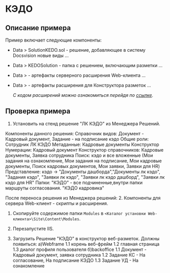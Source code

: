 # КЭДО

## Описание примера

Пример включает следующие компоненты: 
- Data > SolutionKEDO.sol - решение, добавляющее в систему Docsvision новые виды ... 
- Data > KEDOSolution - папка с решением, включающим разметки ...
- Data >  - артефакты серверного расширения Web-клиента ... 
- Data >  - артефакты расширения для Конструктора разметок ...

  *С кодом расширений можно ознакомиться перейдя по [ссылке](https://ddsm-gitlab.digdes.com/dv/web-client/samples/-/tree/develop/Controls/SampleCustomTables).*
  
  <!---
  Todo:
  * запушить 
    * решения из МР и КР
	* собранные расширения
  * обновить раздел Описание примера, добавить подробности
  -->

## Проверка примера

1. Установить на стенд решение "ЛК КЭДО" из Менеджера Решений.

Компоненты данного решения:
Справочник видов: Документ - Кадровый документ, Задание - на подписание кэдо
Общие роли: Сотрудник ЛК КЭДО
Метаданные: Кадровые документы
Конструктор Нумерации: Кадровый документ
Конструктор справочников: Кадровые документы, Заявка сотрудника
Поиск: кэдо и все вложенные (Мои задания на ознакомление, Мои задания на подписание, Мои кадровые документы, Поиск кадровых документов, Мои заявки, Заявки для HR)
Представление: кэдо -> "Документы дашборда","Документы лк кэдо", "Задания кэдо", "Заявки лк кэдо", "Заявки лк кэдо дашборд", "Заявки лк кэдо для HR"
Папки: "КЭДО" - все подчиненные,внутри папки маршруты согласования. "КЭДО кадровика"



После переноса решения из Менеджера решений:
2. Компоненты для сервера Web-клиент - скрипты и расширения.

   1. Скопируйте содержимое папки `Modules` в  `<Каталог установки Web-клиента>\Site\Content\Modules`.
   2. Перезапустите IIS.


3. Загрузить Решение "КЭДО"  в конструктор веб-разметок. Должны появиться:
а)Webframe
1.1 корень веб-фрейм
1.2 главная страница
1.3 диалог профиля пользователя
б)backoffice
1.1 Документ - Кадровый документ, заявка сотрудника
1.2 Задание КС - На согласование, На подписание КЭДО
1.3 Задание УД - На ознакомление


  <!---
  Todo:
  * актуализировать, пока добавлено, что есть на текущий момент
  -->